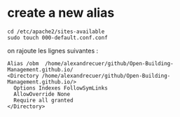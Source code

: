 # create a new alias
```
cd /etc/apache2/sites-available
sudo touch 000-default.conf.conf
```
on rajoute les lignes suivantes :
```
Alias /obm  /home/alexandrecuer/github/Open-Building-Management.github.io/
<Directory /home/alexandrecuer/github/Open-Building-Management.github.io/>
  Options Indexes FollowSymLinks
  AllowOverride None
  Require all granted
</Directory>
```
